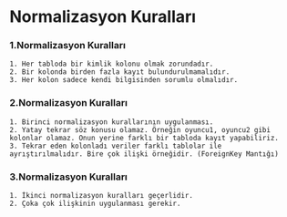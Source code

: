 # Normalizasyon Kuralları
### 1.Normalizasyon Kuralları
    1. Her tabloda bir kimlik kolonu olmak zorundadır.
    2. Bir kolonda birden fazla kayıt bulundurulmamalıdır.
    3. Her kolon sadece kendi bilgisinden sorumlu olmalıdır. 
### 2.Normalizasyon Kuralları
    1. Birinci normalizasyon kurallarının uygulanması.
    2. Yatay tekrar söz konusu olamaz. Örneğin oyuncu1, oyuncu2 gibi kolonlar olamaz. Onun yerine farklı bir tabloda kayıt yapabiliriz.
    3. Tekrar eden kolonladı veriler farklı tablolar ile ayrıştırılmalıdır. Bire çok ilişki örneğidir. (ForeignKey Mantığı)
### 3.Normalizasyon Kuralları
    1. İkinci normalizasyon kuralları geçerlidir.
    2. Çoka çok ilişkinin uygulanması gerekir.